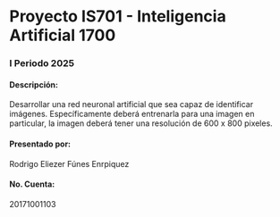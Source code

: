 # Proyecto IS701 - Inteligencia Artificial 1700
### I Periodo 2025
####  Descripción:
Desarrollar una red neuronal artificial que sea capaz de identificar imágenes. Específicamente deberá entrenarla para una imagen en particular, la imagen deberá tener una resolución de 600 x 800 pixeles.
####  Presentado por:
Rodrigo Eliezer Fúnes Enrpiquez
#### No. Cuenta:
20171001103
